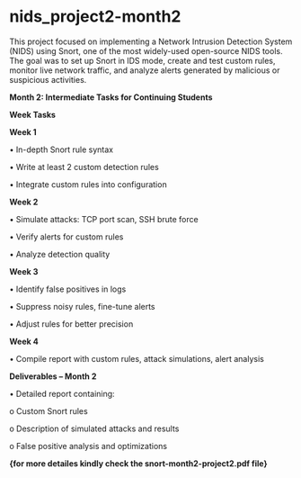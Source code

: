 # nids_project2-month2
This project focused on implementing a Network Intrusion Detection System (NIDS) using Snort, one of the most widely-used open-source NIDS tools. The goal was to set up Snort in IDS mode, create and test custom rules, monitor live network traffic, and analyze alerts generated by malicious or suspicious activities.

**Month 2: Intermediate Tasks for Continuing Students**

**Week Tasks**

**Week 1**


• In-depth Snort rule syntax

• Write at least 2 custom detection rules

• Integrate custom rules into configuration


**Week 2**

• Simulate attacks: TCP port scan, SSH brute force

• Verify alerts for custom rules

• Analyze detection quality


**Week 3**

• Identify false positives in logs

• Suppress noisy rules, fine-tune alerts

• Adjust rules for better precision


**Week 4**

• Compile report with custom rules, attack simulations, alert
analysis


**Deliverables – Month 2**

• Detailed report containing:

o Custom Snort rules

o Description of simulated attacks and results

o False positive analysis and optimizations

**{for more detailes kindly check the snort-month2-project2.pdf file}**
